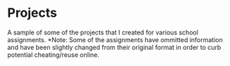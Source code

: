 # Projects

A sample of some of the projects that I created for various school assignments. *Note: Some of the assignments have ommitted information and have been slightly changed from their
original format in order to curb potential cheating/reuse online.
